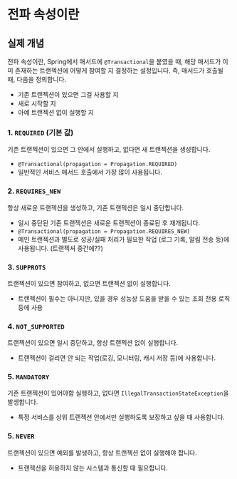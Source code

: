 # 전파 속성이란
## 실제 개념
전파 속성이란, Spring에서 매서드에 `@Transactional`을 붙였을 때, 해당 매서드가 이미 존재하는 트랜젝션에 어떻게 참여할 지 결정하는 설정입니다. 
즉, 매서드가 호출될 때, 다음을 정의합니다. 
* 기존 트랜젝션이 있으면 그걸 사용할 지
* 새로 시작할 지
* 아예 트랜젝션 없이 실행할 지

### 1. `REQUIRED` (기본 값)
기존 트랜젝션이 있으면 그 안에서 실행하고, 없다면 새 트랜젝션을 생성합니다. 
* `@Transactional(propagation = Propagation.REQUIRED)`
* 일반적인 서비스 매서드 호출에서 가장 많이 사용됩니다.

### 2. `REQUIRES_NEW`
항상 새로운 트랜젝션을 생성하고, 기존 트랜젝션은 일시 중단합니다. 
* 일시 중단된 기존 트랜젝션은 새로운 트랜젝션이 종료된 후 재개됩니다. 
* `@Transactional(propagation = Propagation.REQUIRES_NEW)`
* 메인 트랜젝션과 별도로 성공/실패 처리가 필요한 작업 (로그 기록, 알림 전송 등)에 사용됩니다. (트랜젝셔 중간에??)

### 3. `SUPPROTS`
트랜젝션이 있으면 참여하고, 없으면 트랜젝션 없이 실행합니다. 
* 트랜젝션이 필수는 아니지만, 있을 경우 성능상 도움을 받을 수 있는 조회 전용 로직 등에 사용

### 4. `NOT_SUPPORTED`
트랜젝션이 있으면 일시 중단하고, 항상 트랜젝션 없이 실행합니다. 
* 트랜젝션이 걸리면 안 되는 작업(로깅, 모니터링, 캐시 저장 등)에 사용합니다.

### 5. `MANDATORY`
기존 트랜젝션이 있어야함 실행하고, 없다면 `IllegalTransactionStateException`을 발생합니다. 
* 특정 서비스를 상위 트랜젝션 안에서만 실행하도록 보장하고 싶을 때 사용합니다.

### 5. `NEVER`
트랜젝션이 있으면 예외를 발생하고, 항상 트랜젝션 없이 실행해야 합니다. 
* 트랜젝션을 허용하지 않는 시스템과 통신할 때 필요합니다. 
